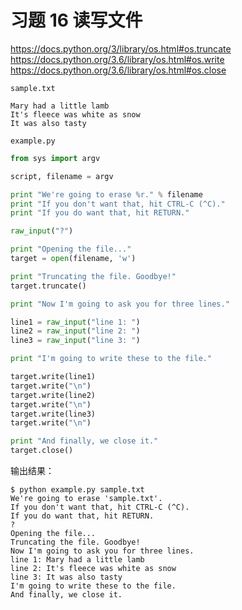 # 习题 16 读写文件

https://docs.python.org/3/library/os.html#os.truncate \
https://docs.python.org/3.6/library/os.html#os.write \
https://docs.python.org/3.6/library/os.html#os.close

`sample.txt`
```
Mary had a little lamb
It's fleece was white as snow
It was also tasty
```

`example.py`
```python
from sys import argv

script, filename = argv

print "We're going to erase %r." % filename
print "If you don't want that, hit CTRL-C (^C)."
print "If you do want that, hit RETURN."

raw_input("?")

print "Opening the file..."
target = open(filename, 'w')

print "Truncating the file. Goodbye!"
target.truncate()

print "Now I'm going to ask you for three lines."

line1 = raw_input("line 1: ")
line2 = raw_input("line 2: ")
line3 = raw_input("line 3: ")

print "I'm going to write these to the file."

target.write(line1)
target.write("\n")
target.write(line2)
target.write("\n")
target.write(line3)
target.write("\n")

print "And finally, we close it."
target.close()
```

输出结果：
```
$ python example.py sample.txt
We're going to erase 'sample.txt'.
If you don't want that, hit CTRL-C (^C).
If you do want that, hit RETURN.
?
Opening the file...
Truncating the file. Goodbye!
Now I'm going to ask you for three lines.
line 1: Mary had a little lamb
line 2: It's fleece was white as snow
line 3: It was also tasty
I'm going to write these to the file.
And finally, we close it.
```